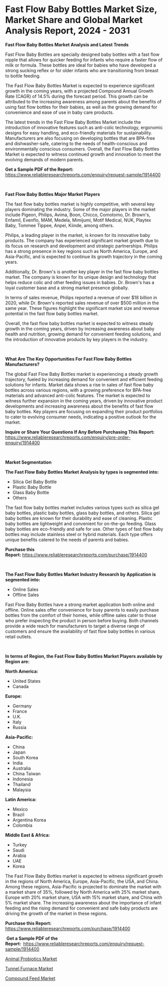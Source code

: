 <p><h1>Fast Flow Baby Bottles Market Size, Market Share and Global Market Analysis Report, 2024 - 2031</h1></p><p><strong>Fast Flow Baby Bottles Market Analysis and Latest Trends</strong></p>
<p><p>Fast Flow Baby Bottles are specially designed baby bottles with a fast flow nipple that allows for quicker feeding for infants who require a faster flow of milk or formula. These bottles are ideal for babies who have developed a strong sucking reflex or for older infants who are transitioning from breast to bottle feeding.</p><p>The Fast Flow Baby Bottles Market is expected to experience significant growth in the coming years, with a projected Compound Annual Growth Rate (CAGR) of 14.5% during the forecast period. This growth can be attributed to the increasing awareness among parents about the benefits of using fast flow bottles for their babies, as well as the growing demand for convenience and ease of use in baby care products.</p><p>The latest trends in the Fast Flow Baby Bottles Market include the introduction of innovative features such as anti-colic technology, ergonomic designs for easy handling, and eco-friendly materials for sustainability. Manufacturers are also focusing on developing bottles that are BPA-free and dishwasher-safe, catering to the needs of health-conscious and environmentally conscious consumers. Overall, the Fast Flow Baby Bottles Market is expected to witness continued growth and innovation to meet the evolving demands of modern parents.</p></p>
<p><strong>Get a Sample PDF of the Report:&nbsp;</strong> <a href="https://www.reliableresearchreports.com/enquiry/request-sample/1914400">https://www.reliableresearchreports.com/enquiry/request-sample/1914400</a></p>
<p>&nbsp;</p>
<p><strong>Fast Flow Baby Bottles Major Market Players</strong></p>
<p><p>The fast flow baby bottles market is highly competitive, with several key players dominating the industry. Some of the major players in the market include Pigeon, Philips, Avima, Boon, Chicco, Comotomo, Dr. Brown's, Enfamil, Evenflo, MAM, Medela, Mimijumi, Motif Medical, NUK, Playtex Baby, Tommee Tippee, Anpei, Kiinde, among others.</p><p>Philips, a leading player in the market, is known for its innovative baby products. The company has experienced significant market growth due to its focus on research and development and strategic partnerships. Philips has a strong presence in key regions such as North America, Europe, and Asia-Pacific, and is expected to continue its growth trajectory in the coming years.</p><p>Additionally, Dr. Brown's is another key player in the fast flow baby bottles market. The company is known for its unique design and technology that helps reduce colic and other feeding issues in babies. Dr. Brown's has a loyal customer base and a strong market presence globally.</p><p>In terms of sales revenue, Philips reported a revenue of over $18 billion in 2020, while Dr. Brown's reported sales revenue of over $500 million in the same year. These figures highlight the significant market size and revenue potential in the fast flow baby bottles market.</p><p>Overall, the fast flow baby bottles market is expected to witness steady growth in the coming years, driven by increasing awareness about baby health and nutrition, growing demand for convenient feeding solutions, and the introduction of innovative products by key players in the industry.</p></p>
<p>&nbsp;</p>
<p><strong>What Are The Key Opportunities For Fast Flow Baby Bottles Manufacturers?</strong></p>
<p><p>The global Fast Flow Baby Bottles market is experiencing a steady growth trajectory, fueled by increasing demand for convenient and efficient feeding solutions for infants. Market data shows a rise in sales of fast flow baby bottles across various regions, with a growing preference for BPA-free materials and advanced anti-colic features. The market is expected to witness further expansion in the coming years, driven by innovative product developments and increasing awareness about the benefits of fast flow baby bottles. Key players are focusing on expanding their product portfolios to cater to evolving consumer needs, indicating a positive outlook for the market.</p></p>
<p><strong>Inquire or Share Your Questions If Any Before Purchasing This Report:</strong> <a href="https://www.reliableresearchreports.com/enquiry/pre-order-enquiry/1914400">https://www.reliableresearchreports.com/enquiry/pre-order-enquiry/1914400</a></p>
<p>&nbsp;</p>
<p><strong>Market Segmentation</strong></p>
<p><strong>The Fast Flow Baby Bottles Market Analysis by types is segmented into:</strong></p>
<p><ul><li>Silica Gel Baby Bottle</li><li>Plastic Baby Bottle</li><li>Glass Baby Bottle</li><li>Others</li></ul></p>
<p><p>The fast flow baby bottles market includes various types such as silica gel baby bottles, plastic baby bottles, glass baby bottles, and others. Silica gel baby bottles are known for their durability and ease of cleaning. Plastic baby bottles are lightweight and convenient for on-the-go feeding. Glass baby bottles are eco-friendly and safe for use. Other types of fast flow baby bottles may include stainless steel or hybrid materials. Each type offers unique benefits catered to the needs of parents and babies.</p></p>
<p><strong>Purchase this Report:&nbsp;</strong><a href="https://www.reliableresearchreports.com/purchase/1914400">https://www.reliableresearchreports.com/purchase/1914400</a></p>
<p>&nbsp;</p>
<p><strong>The Fast Flow Baby Bottles Market Industry Research by Application is segmented into:</strong></p>
<p><ul><li>Online Sales</li><li>Offline Sales</li></ul></p>
<p><p>Fast Flow Baby Bottles have a strong market application both online and offline. Online sales offer convenience for busy parents to easily purchase bottles from the comfort of their homes, while offline sales cater to those who prefer inspecting the product in person before buying. Both channels provide a wide reach for manufacturers to target a diverse range of customers and ensure the availability of fast flow baby bottles in various retail outlets.</p></p>
<p>&nbsp;</p>
<p><strong>In terms of Region, the Fast Flow Baby Bottles Market Players available by Region are:</strong></p>
<p>
    <p> <strong> North America: </strong>
        <ul>
            <li>United States</li>
            <li>Canada</li>
        </ul>
        </p> 
    <p> <strong> Europe: </strong>
        <ul>
            <li>Germany</li>
            <li>France</li>
            <li>U.K.</li>
            <li>Italy</li>
            <li>Russia</li>
        </ul>
        </p> 
    <p> <strong> Asia-Pacific: </strong>
        <ul>
            <li>China</li>
            <li>Japan</li>
            <li>South Korea</li>
            <li>India</li>
            <li>Australia</li>
            <li>China Taiwan</li>
            <li>Indonesia</li>
            <li>Thailand</li>
            <li>Malaysia</li>
        </ul>
        </p> 
    <p> <strong> Latin America: </strong>
        <ul>
            <li>Mexico</li>
            <li>Brazil</li>
            <li>Argentina Korea</li>
            <li>Colombia</li>
        </ul>
        </p> 
    <p> <strong> Middle East & Africa: </strong>
        <ul>
            <li>Turkey</li>
            <li>Saudi</li>
            <li>Arabia</li>
            <li>UAE</li>
            <li>Korea</li>
        </ul>
    </p>
    </p>
<p><p>The Fast Flow Baby Bottles market is expected to witness significant growth in the regions of North America, Europe, Asia-Pacific, the USA, and China. Among these regions, Asia-Pacific is projected to dominate the market with a market share of 35%, followed by North America with 25% market share, Europe with 20% market share, USA with 15% market share, and China with 5% market share. The increasing awareness about the importance of infant feeding and the rising demand for convenient and safe baby products are driving the growth of the market in these regions.</p></p>
<p><strong>Purchase this Report: </strong><a href="https://www.reliableresearchreports.com/purchase/1914400">https://www.reliableresearchreports.com/purchase/1914400</a></p>
<p>&nbsp;<strong>Get a Sample PDF of the Report:&nbsp;&nbsp;</strong><a href="https://www.reliableresearchreports.com/enquiry/request-sample/1914400">https://www.reliableresearchreports.com/enquiry/request-sample/1914400</a></p>
<p><strong></strong></p>
<p><p><a href="https://issuu.com/reportprime-2/docs/animal-probiotics-market-size-2030.pptx">Animal Probiotics Market</a></p><p><a href="https://view.publitas.com/reportprime-1/tunnel-furnace-market-with-the-goal-of-estimating-the-market-size-and-future-growth-potential-of-various-market-segments-based-on-component-applications-end-user-and-region/">Tunnel Furnace Market</a></p><p><a href="https://issuu.com/reportprime-2/docs/compound-feed-market-size-2030.pptx">Compound Feed Market</a></p></p>
